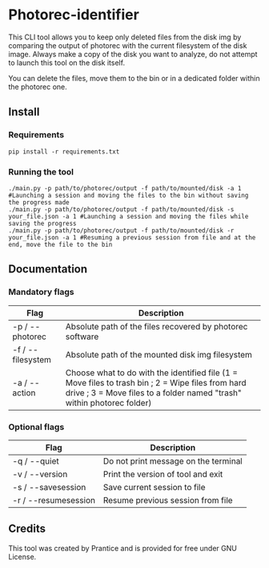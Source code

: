# Photorec-identifier
This CLI tool allows you to keep only deleted files from the disk img by comparing the output of photorec with the current filesystem of the disk image.
Always make a copy of the disk you want to analyze, do not attempt to launch this tool on the disk itself.

You can delete the files, move them to the bin or in a dedicated folder within the photorec one.
## Install
### Requirements
```commandline
pip install -r requirements.txt
```
### Running the tool
```
./main.py -p path/to/photorec/output -f path/to/mounted/disk -a 1 #Launching a session and moving the files to the bin without saving the progress made
./main.py -p path/to/photorec/output -f path/to/mounted/disk -s your_file.json -a 1 #Launching a session and moving the files while saving the progress 
./main.py -p path/to/photorec/output -f path/to/mounted/disk -r your_file.json -a 1 #Resuming a previous session from file and at the end, move the file to the bin
```
## Documentation
### Mandatory flags
| Flag              |                                                           Description |
|-------------------|----------------------------------------------------------------------|
| -p / --photorec   | Absolute path of the files recovered by photorec software  |
| -f / --filesystem | Absolute path of the mounted disk img filesystem |
| -a / --action     |Choose what to do with the identified file (1 = Move files to trash bin ; 2 = Wipe files from hard drive ; 3 = Move files to a folder named "trash" within photorec folder)|
### Optional flags
| Flag               | Description                          |
|--------------------|--------------------------------------|
| -q / --quiet       | Do not print message on the terminal |
| -v / --version     | Print the version of tool and exit   |
| -s / --savesession | Save current session to file         |
| -r / --resumesession | Resume previous session from file |
## Credits
This tool was created by Prantice and is provided for free under GNU License.


